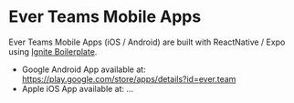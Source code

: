 # Ever Teams Mobile Apps

Ever Teams Mobile Apps (iOS / Android) are built with ReactNative / Expo using [Ignite Boilerplate](https://github.com/infinitered/ignite).

- Google Android App available at: <https://play.google.com/store/apps/details?id=ever.team>
- Apple iOS App available at: ...

